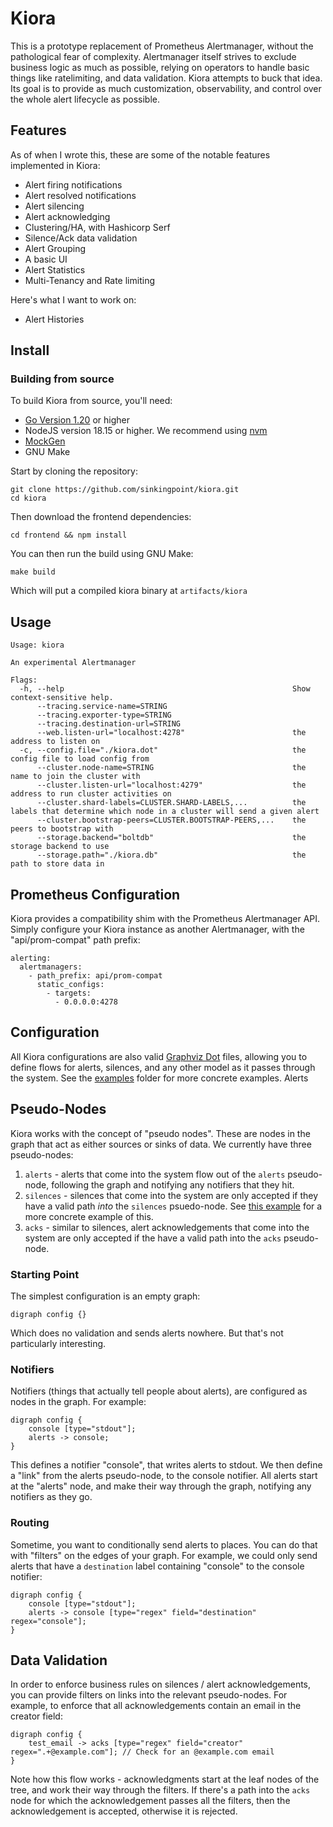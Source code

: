 # Kiora

This is a prototype replacement of Prometheus Alertmanager, without the pathological fear of complexity. Alertmanager itself strives to exclude business logic as much as possible, relying on operators to handle basic things like ratelimiting, and data validation. Kiora attempts to buck that idea. Its goal is to provide as much customization, observability, and control over the whole alert lifecycle as possible.

## Features

As of when I wrote this, these are some of the notable features implemented in Kiora:

 - Alert firing notifications
 - Alert resolved notifications
 - Alert silencing
 - Alert acknowledging
 - Clustering/HA, with Hashicorp Serf
 - Silence/Ack data validation
 - Alert Grouping
 - A basic UI
 - Alert Statistics
 - Multi-Tenancy and Rate limiting

Here's what I want to work on:

 - Alert Histories

## Install

### Building from source

To build Kiora from source, you'll need:

 - [Go Version 1.20](https://golang.org/doc/install) or higher
 - NodeJS version 18.15 or higher. We recommend using [nvm](https://github.com/nvm-sh/nvm)
 - [MockGen](https://github.com/uber-go/mock)
 - GNU Make

Start by cloning the repository:

```
git clone https://github.com/sinkingpoint/kiora.git
cd kiora
```

Then download the frontend dependencies:

```
cd frontend && npm install
```

You can then run the build using GNU Make:

```
make build
```

Which will put a compiled kiora binary at `artifacts/kiora`

## Usage

```
Usage: kiora

An experimental Alertmanager

Flags:
  -h, --help                                                   Show context-sensitive help.
      --tracing.service-name=STRING
      --tracing.exporter-type=STRING
      --tracing.destination-url=STRING
      --web.listen-url="localhost:4278"                        the address to listen on
  -c, --config.file="./kiora.dot"                              the config file to load config from
      --cluster.node-name=STRING                               the name to join the cluster with
      --cluster.listen-url="localhost:4279"                    the address to run cluster activities on
      --cluster.shard-labels=CLUSTER.SHARD-LABELS,...          the labels that determine which node in a cluster will send a given alert
      --cluster.bootstrap-peers=CLUSTER.BOOTSTRAP-PEERS,...    the peers to bootstrap with
      --storage.backend="boltdb"                               the storage backend to use
      --storage.path="./kiora.db"                              the path to store data in
```

## Prometheus Configuration

Kiora provides a compatibility shim with the Prometheus Alertmanager API. Simply configure your Kiora instance as another Alertmanager, with the "api/prom-compat" path prefix:

```
alerting:
  alertmanagers:
    - path_prefix: api/prom-compat
      static_configs:
        - targets:
          - 0.0.0.0:4278
```

## Configuration

All Kiora configurations are also valid [Graphviz Dot](https://graphviz.org/doc/info/lang.html) files, allowing you to define flows for alerts, silences, and any other model as it passes through the system. See the [examples](examples) folder for more concrete examples.
Alerts
## Pseudo-Nodes

Kiora works with the concept of "pseudo nodes". These are nodes in the graph that act as either sources or sinks of data. We currently have three pseudo-nodes:

1. `alerts` - alerts that come into the system flow out of the `alerts` pseudo-node, following the graph and notifying any notifiers that they hit.
2. `silences` - silences that come into the system are only accepted if they have a valid path _into_ the `silences` psuedo-node. See [this example](examples/silence_validation.dot) for a more concrete example of this.
3. `acks` - similar to silences, alert acknowledgements that come into the system are only accepted if the have a valid path into the `acks` pseudo-node.

### Starting Point

The simplest configuration is an empty graph:

```
digraph config {}
```

Which does no validation and sends alerts nowhere. But that's not particularly interesting.

### Notifiers

Notifiers (things that actually tell people about alerts), are configured as nodes in the graph. For example:

```
digraph config {
    console [type="stdout"];
    alerts -> console;
}
```

This defines a notifier "console", that writes alerts to stdout. We then define a "link" from the alerts pseudo-node, to the console notifier. All alerts start at the "alerts" node, and make their way through the graph, notifying any notifiers as they go.

### Routing

Sometime, you want to conditionally send alerts to places. You can do that with "filters" on the edges of your graph. For example, we could only send alerts that have a `destination` label containing "console" to the console notifier:

```
digraph config {
    console [type="stdout"];
    alerts -> console [type="regex" field="destination" regex="console"];
}
```

## Data Validation

In order to enforce business rules on silences / alert acknowledgements, you can provide filters on links into the relevant pseudo-nodes. For example, to enforce that all acknowledgements contain an email in the creator field:

```
digraph config {
    test_email -> acks [type="regex" field="creator" regex=".+@example.com"]; // Check for an @example.com email
}
```

Note how this flow works - acknowledgments start at the leaf nodes of the tree, and work their way through the filters. If there's a path into the `acks` node for which the acknowledgement passes all the filters, then the acknowledgement is accepted, otherwise it is rejected.
